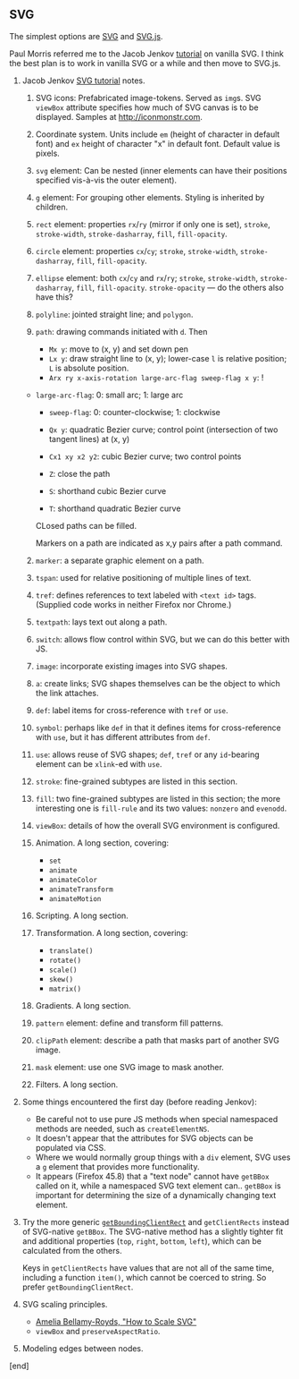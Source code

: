 ## SVG

The simplest options are [SVG](https://developer.mozilla.org/en-US/docs/Web/SVG) and [SVG.js](http://svgjs.com/). 

Paul Morris referred me to the Jacob Jenkov [tutorial](http://tutorials.jenkov.com/svg/index.html) on vanilla SVG. I think the best plan is to work in vanilla SVG or a while and then move to SVG.js. 

 1. Jacob Jenkov [SVG tutorial](http://tutorials.jenkov.com/svg/index.html) notes.

    1. SVG icons: Prefabricated image-tokens. Served as `img`s. SVG `viewBox` attribute specifies how much of SVG canvas is to be displayed. Samples at http://iconmonstr.com. 
    2. Coordinate system. Units include `em` (height of character in default font) and `ex` height of character "x" in default font. Default value is pixels.
    2. `svg` element: Can be nested (inner elements can have their positions specified vis-à-vis the outer element).
    2. `g` element: For grouping other elements. Styling is inherited by children.
    2. `rect` element: properties `rx`/`ry` (mirror if only one is set), `stroke`, `stroke-width`, `stroke-dasharray`, `fill`, `fill-opacity`. 
    2. `circle` element: properties `cx`/`cy`; `stroke`, `stroke-width`, `stroke-dasharray`, `fill`, `fill-opacity`.
    2. `ellipse` element: both `cx`/`cy` and `rx`/`ry`; `stroke`, `stroke-width`, `stroke-dasharray`, `fill`, `fill-opacity`. `stroke-opacity` —  do the others also have this?
    2. `polyline`: jointed straight line; and `polygon`.
    2. `path`: drawing commands initiated with `d`. Then

       * `Mx y`: move to (x, y) and set down pen
       * `Lx y`: draw straight line to (x, y); lower-case `l` is relative position; `L` is absolute position.
       * `Arx ry x-axis-rotation large-arc-flag sweep-flag x y`: !

	 * `large-arc-flag`: 0: small arc; 1: large arc
         * `sweep-flag`: 0: counter-clockwise; 1: clockwise
    
       * `Qx y`: quadratic Bezier curve; control point (intersection of two tangent lines) at (x, y)
       * `Cx1 xy x2 y2`: cubic Bezier curve; two control points
       * `Z`: close the path
       * `S`: shorthand cubic Bezier curve
       * `T`: shorthand quadratic Bezier curve

       CLosed paths can be filled.

       Markers on a path are indicated as x,y pairs after a path command.

    2. `marker`: a separate graphic element on a path. 
    2. `tspan`: used for relative positioning of multiple lines of text.
    2. `tref`: defines references to text labeled with `<text id>` tags. (Supplied code works in neither Firefox nor Chrome.)
    2. `textpath`: lays text out along a path.
    2. `switch`: allows flow control within SVG, but we can do this better with JS.
    2. `image`: incorporate existing images into SVG shapes.
    2. `a`: create links; SVG shapes themselves can be the object to which the link attaches.
    2. `def`: label items for cross-reference with `tref` or `use`.
    2. `symbol`: perhaps like `def` in that it defines items for cross-reference with `use`, but it has different attributes from `def`.
    2. `use`: allows reuse of SVG shapes; `def`, `tref` or any `id`-bearing element can be `xlink`-ed with `use`.
    2. `stroke`: fine-grained subtypes are listed in this section.
    2. `fill`: two fine-grained subtypes are listed in this section; the more interesting one is `fill-rule` and its two values: `nonzero` and `evenodd`.
    2. `viewBox`: details of how the overall SVG environment is configured.
    2. Animation. A long section, covering:

       * `set`
       * `animate`
       * `animateColor`
       * `animateTransform`
       * `animateMotion`

    2. Scripting. A long section.
    2. Transformation. A long section, covering:

       * `translate()`
       * `rotate()`
       * `scale()`
       * `skew()`
       * `matrix()`

    2. Gradients. A long section.
    2. `pattern` element: define and transform fill patterns.
    2. `clipPath` element: describe a path that masks part of another SVG image.
    2. `mask` element: use one SVG image to mask another.
    2. Filters. A long section.
 
 1. Some things encountered the first day (before reading Jenkov):

    * Be careful not to use pure JS methods when special namespaced methods are needed, such as `createElementNS`.
    * It doesn't appear that the attributes for SVG objects can be populated via CSS.
    * Where we would normally group things with a `div` element, SVG uses a `g` element that provides more functionality.
    * It appears (Firefox 45.8) that a "text node" cannot have `getBBox` called on it, while a namespaced SVG text element can.. `getBBox` is important for determining the size of a dynamically changing text element.

 1. Try the more generic [`getBoundingClientRect`](https://developer.mozilla.org/en-US/docs/Web/API/Element/getBoundingClientRect) and `getClientRects` instead of SVG-native `getBBox`. The SVG-native method has a slightly tighter fit and additional properties (`top`, `right`, `bottom`, `left`), which can be calculated from the others.

    Keys in `getClientRects` have values that are not all of the same time, including a function `item()`, which cannot be coerced to string. So prefer `getBoundingClientRect`.

 1. SVG scaling principles.

    * [Amelia Bellamy-Royds, "How to Scale SVG"](https://css-tricks.com/scale-svg/)
    *  `viewBox` and `preserveAspectRatio`.

 1. Modeling edges between nodes.

[end]

